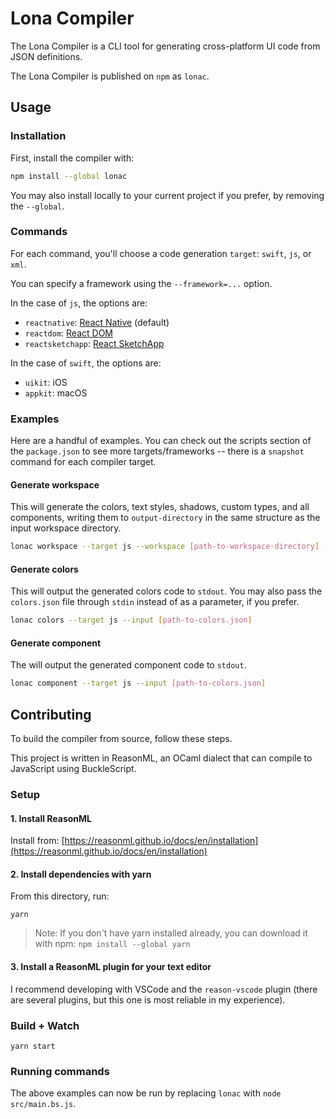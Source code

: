 # Lona Compiler

The Lona Compiler is a CLI tool for generating cross-platform UI code from JSON definitions.

The Lona Compiler is published on `npm` as `lonac`.

## Usage

### Installation

First, install the compiler with:

```bash
npm install --global lonac
```

You may also install locally to your current project if you prefer, by removing the `--global`.

### Commands

For each command, you'll choose a code generation `target`: `swift`, `js`, or `xml`.

You can specify a framework using the `--framework=...` option.

In the case of `js`, the options are:

- `reactnative`: [React Native](https://facebook.github.io/react-native/) (default)
- `reactdom`: [React DOM](https://reactjs.org)
- `reactsketchapp`: [React SketchApp](http://airbnb.io/react-sketchapp/)

In the case of `swift`, the options are:

- `uikit`: iOS
- `appkit`: macOS

### Examples

Here are a handful of examples. You can check out the scripts section of the `package.json` to see more targets/frameworks -- there is a `snapshot` command for each compiler target.

#### Generate workspace

This will generate the colors, text styles, shadows, custom types, and all components, writing them to `output-directory` in the same structure as the input workspace directory.

```bash
lonac workspace --target js --workspace [path-to-workspace-directory] --output [output-directory]
```

#### Generate colors

This will output the generated colors code to `stdout`. You may also pass the `colors.json` file through `stdin` instead of as a parameter, if you prefer.

```bash
lonac colors --target js --input [path-to-colors.json]
```

#### Generate component

The will output the generated component code to `stdout`.

```bash
lonac component --target js --input [path-to-colors.json]
```

## Contributing

To build the compiler from source, follow these steps.

This project is written in ReasonML, an OCaml dialect that can compile to JavaScript using BuckleScript.

### Setup

#### 1. Install ReasonML

Install from: [https://reasonml.github.io/docs/en/installation](https://reasonml.github.io/docs/en/installation)

#### 2. Install dependencies with yarn

From this directory, run:

```
yarn
```

> Note: If you don't have yarn installed already, you can download it with npm: `npm install --global yarn`

#### 3. Install a ReasonML plugin for your text editor

I recommend developing with VSCode and the `reason-vscode` plugin (there are several plugins, but this one is most reliable in my experience).

### Build + Watch

```
yarn start
```

### Running commands

The above examples can now be run by replacing `lonac` with `node src/main.bs.js`.
